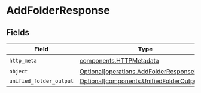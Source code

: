 # AddFolderResponse


## Fields

| Field                                                                                          | Type                                                                                           | Required                                                                                       | Description                                                                                    |
| ---------------------------------------------------------------------------------------------- | ---------------------------------------------------------------------------------------------- | ---------------------------------------------------------------------------------------------- | ---------------------------------------------------------------------------------------------- |
| `http_meta`                                                                                    | [components.HTTPMetadata](../../models/components/httpmetadata.md)                             | :heavy_check_mark:                                                                             | N/A                                                                                            |
| `object`                                                                                       | [Optional[operations.AddFolderResponseBody]](../../models/operations/addfolderresponsebody.md) | :heavy_minus_sign:                                                                             | N/A                                                                                            |
| `unified_folder_output`                                                                        | [Optional[components.UnifiedFolderOutput]](../../models/components/unifiedfolderoutput.md)     | :heavy_minus_sign:                                                                             | N/A                                                                                            |